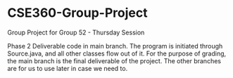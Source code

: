 # CSE360-Group-Project

Group Project for Group 52 - Thursday Session

Phase 2 Deliverable code in main branch. The program is initiated through Source.java, and all other classes flow out of it.
For the purpose of grading, the main branch is the final deliverable of the project. The other branches are for us to use later in case we need to.
